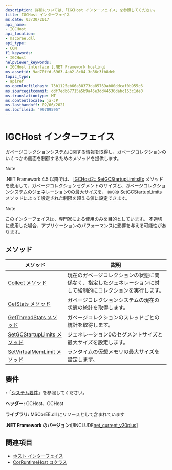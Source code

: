 ```yaml
---
description: 詳細については、「IGCHost インターフェイス」を参照してください。
title: IGCHost インターフェイス
ms.date: 03/30/2017
api_name:
- IGCHost
api_location:
- mscoree.dll
api_type:
- COM
f1_keywords:
- IGCHost
helpviewer_keywords:
- IGCHost interface [.NET Framework hosting]
ms.assetid: 9ad70ffd-6963-4ab2-8c84-3d86c3fb8deb
topic_type:
- apiref
ms.openlocfilehash: 73b1125eb66a38373da85769ab80ddcaf0b955c6
ms.sourcegitcommit: ddf7edb67715a5b9a45e3dd44536dabc153c1de0
ms.translationtype: MT
ms.contentlocale: ja-JP
ms.lasthandoff: 02/06/2021
ms.locfileid: "99709595"
---
```

# <a name="igchost-interface"></a>IGCHost インターフェイス

ガベージコレクションシステムに関する情報を取得し、ガベージコレクションのいくつかの側面を制御するためのメソッドを提供します。  
  
> [!NOTE]
> .NET Framework 4.5 以降では、 [IGCHost2:: SetGCStartupLimitsEx](igchost2-setgcstartuplimitsex-method.md) メソッドを使用して、ガベージコレクションセグメントのサイズと、ガベージコレクションシステムのジェネレーション0の最大サイズを、 `DWORD` [SetGCStartupLimits](igchost-setgcstartuplimits-method.md) メソッドによって設定された制限を超える値に設定できます。  
  
> [!NOTE]
> このインターフェイスは、専門家による使用のみを目的としています。 不適切に使用した場合、アプリケーションのパフォーマンスに影響を与える可能性があります。  
  
## <a name="methods"></a>メソッド  
  
|メソッド|説明|  
|------------|-----------------|  
|[Collect メソッド](igchost-collect-method.md)|現在のガベージコレクションの状態に関係なく、指定したジェネレーションに対して強制的にコレクションを実行します。|  
|[GetStats メソッド](igchost-getstats-method.md)|ガベージコレクションシステムの現在の状態の統計を取得します。|  
|[GetThreadStats メソッド](igchost-getthreadstats-method.md)|ガベージコレクションのスレッドごとの統計を取得します。|  
|[SetGCStartupLimits メソッド](igchost-setgcstartuplimits-method.md)|ジェネレーション0のセグメントサイズと最大サイズを設定します。|  
|[SetVirtualMemLimit メソッド](igchost-setvirtualmemlimit-method.md)|ランタイムの仮想メモリの最大サイズを設定します。|  
  
## <a name="requirements"></a>要件  

 **:**「[システム要件](../../get-started/system-requirements.md)」を参照してください。  
  
 **ヘッダー:** GCHost、GCHost  
  
 **ライブラリ:** MSCorEE.dll にリソースとして含まれています  
  
 **.NET Framework のバージョン:**[!INCLUDE[net_current_v20plus](../../../../includes/net-current-v20plus-md.md)]  
  
## <a name="see-also"></a>関連項目

- [ホスト インターフェイス](hosting-interfaces.md)
- [CorRuntimeHost コクラス](corruntimehost-coclass.md)
